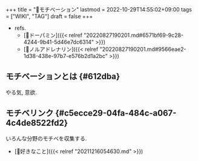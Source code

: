 +++
title = "📝モチベーション"
lastmod = 2022-10-29T14:55:02+09:00
tags = ["WIKI", "TAG"]
draft = false
+++

-   refs.
    -   [📝ドーパミン]({{< relref "20220827190201.md#6571bf69-9c28-4244-9b41-5d46e7dc6314" >}})
    -   [📝ノルアドレナリン]({{< relref "20220827190201.md#9566eae2-1d38-438e-97b7-e576b2d1a2bc" >}})


## モチベーションとは {#612dba}

やる気, 意欲.


## モチベリンク {#c5ecce29-04fa-484c-a067-4c4de8522fd2}

いろんな分野のモチベを収集する.

-   [🦊好きなこと]({{< relref "20211216054630.md" >}})
